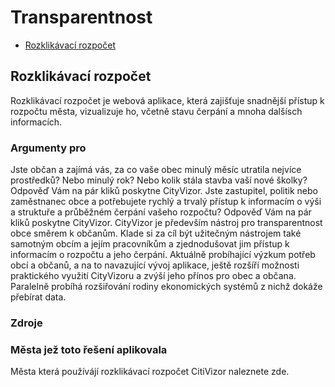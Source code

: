 # Transparentnost
 - [Rozklikávací rozpočet](#rozklikavaci-rozpocet)

## Rozklikávací rozpočet

Rozklikávací rozpočet je webová aplikace, která zajišťuje snadnější přístup k rozpočtu města, vizualizuje ho, včetně stavu čerpání a mnoha dalšísch informacích.

### Argumenty pro

Jste občan a zajímá vás, za co vaše obec minulý měsíc utratila nejvíce prostředků? Nebo minulý rok? Nebo kolik stála stavba vaší nové školky? Odpověď Vám na pár kliků poskytne CityVizor.
Jste zastupitel, politik nebo zaměstnanec obce a potřebujete rychlý a trvalý přístup k informacím o výši a struktuře a průběžném čerpání vašeho rozpočtu? Odpověď Vám na pár kliků poskytne CityVizor.
CityVizor je především nástroj pro transparentnost obce směrem k občanům. Klade si za cíl být užitečným nástrojem také samotným obcím a jejím pracovníkům a zjednodušovat jim přístup k informacím o rozpočtu a jeho čerpání.
Aktuálně probíhající výzkum potřeb obcí a občanů, a na to navazující vývoj aplikace, ještě rozšíří možnosti praktického využití CityVizoru a zvýší jeho přínos pro obec a občana. Paralelně probíhá rozšiřování rodiny ekonomických systémů z nichž dokáže přebírat data. 

### Zdroje



### Města jež toto řešení aplikovala

Města která používájí rozklikávací rozpočet CitiVizor naleznete zde.


